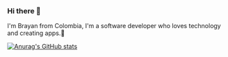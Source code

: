 ### Hi there 👋

I'm Brayan from Colombia, I'm a software developer who loves technology and creating apps.👋

[![Anurag's GitHub stats](https://github-readme-stats.vercel.app/api?username=severlansdev)](https://github.com/anuraghazra/github-readme-stats)
